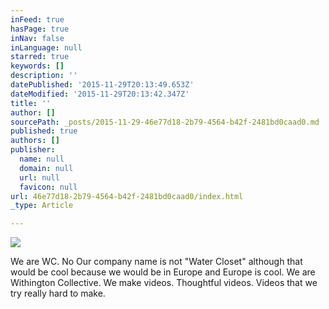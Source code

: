 ```yaml
---
inFeed: true
hasPage: true
inNav: false
inLanguage: null
starred: true
keywords: []
description: ''
datePublished: '2015-11-29T20:13:49.653Z'
dateModified: '2015-11-29T20:13:42.347Z'
title: ''
author: []
sourcePath: _posts/2015-11-29-46e77d18-2b79-4564-b42f-2481bd0caad0.md
published: true
authors: []
publisher:
  name: null
  domain: null
  url: null
  favicon: null
url: 46e77d18-2b79-4564-b42f-2481bd0caad0/index.html
_type: Article

---
```

![](https://the-grid-user-content.s3-us-west-2.amazonaws.com/06075386-405f-4f65-a99c-22b18a6adf9f.JPG)

We are WC. No Our company name is not "Water Closet" although that would be cool because we would be in Europe and Europe is cool. We are Withington Collective. We make videos. Thoughtful videos. Videos that we try really hard to make.